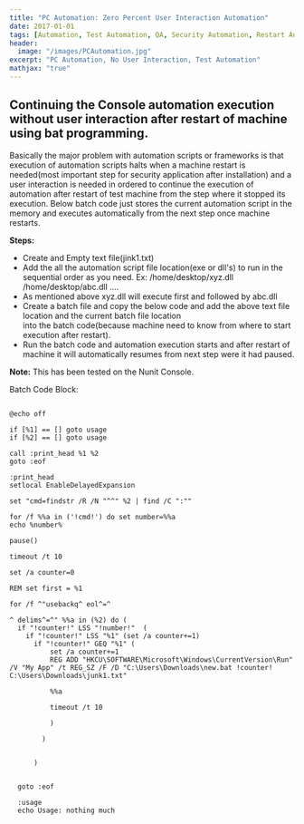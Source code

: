 ```yaml
---
title: "PC Automation: Zero Percent User Interaction Automation"
date: 2017-01-01
tags: [Automation, Test Automation, QA, Security Automation, Restart Automation]
header:
  image: "/images/PCAutomation.jpg"
excerpt: "PC Automation, No User Interaction, Test Automation"
mathjax: "true"
---
```


## Continuing the Console automation execution without user interaction after restart of machine using bat programming.

Basically the major problem with automation scripts or frameworks is that execution of automation scripts halts when a machine restart is needed(most important step for security application after installation) and a user interaction is needed in ordered to continue the execution of automation after restart of test machine from the step where it stopped its execution. Below batch code just stores the current automation script in the memory and executes automatically from the next step once machine restarts.

**Steps:**
* Create and Empty text file(jink1.txt)
* Add the all the automation script file location(exe or dll's) to run in the sequential order as you need.
  Ex:
    /home/desktop/xyz.dll
    /home/desktop/abc.dll ....
* As mentioned above xyz.dll will execute first and followed by abc.dll
* Create a batch file and copy the below code and add the above text file location and the current batch file location    
  into the batch code(because machine need to know from where to start execution after restart).
* Run the batch code and automation execution starts and after restart of machine it will automatically resumes from next
  step were it had paused.

**Note:** This has been tested on the Nunit Console.  

Batch Code Block:
  ```batch

  @echo off

  if [%1] == [] goto usage
  if [%2] == [] goto usage

  call :print_head %1 %2
  goto :eof

  :print_head
  setlocal EnableDelayedExpansion

  set "cmd=findstr /R /N "^^" %2 | find /C ":""

  for /f %%a in ('!cmd!') do set number=%%a
  echo %number%

  pause()

  timeout /t 10

  set /a counter=0

  REM set first = %1

  for /f ^"usebackq^ eol^=^

  ^ delims^=^" %%a in (%2) do (
    if "!counter!" LSS "!number!"  (
      if "!counter!" LSS "%1" (set /a counter+=1)
        if "!counter!" GEQ "%1" (
            set /a counter+=1
            REG ADD "HKCU\SOFTWARE\Microsoft\Windows\CurrentVersion\Run" /V "My App" /t REG_SZ /F /D "C:\Users\Downloads\new.bat !counter! C:\Users\Downloads\junk1.txt"

            %%a

            timeout /t 10  

            )

          )


        )


    goto :eof

    :usage
    echo Usage: nothing much

  ```  
